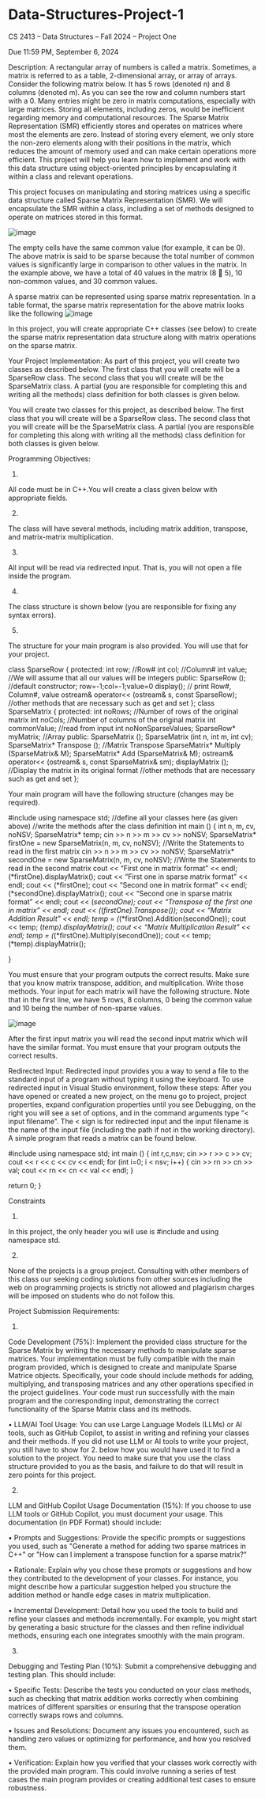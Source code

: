 # Data-Structures-Project-1
CS 2413 – Data Structures – Fall 2024 – Project One

Due 11:59 PM, September 6, 2024

Description: A rectangular array of numbers is called a matrix. Sometimes, a matrix is referred to as a table, 2-dimensional array, or array of arrays. Consider the following matrix below. It has 5 rows (denoted n) and 8 columns (denoted m). As you can see the row and column numbers start with a 0. Many entries might be zero in matrix computations, especially with large matrices. Storing all elements, including zeros, would be inefficient regarding memory and computational resources. The Sparse Matrix Representation (SMR) efficiently stores and operates on matrices where most the elements are zero. Instead of storing every element, we only store the non-zero elements along with their positions in the matrix, which reduces the amount of memory used and can make certain operations more efficient. This project will help you learn how to implement and work with this data structure using object-oriented principles by encapsulating it within a class and relevant operations.

This project focuses on manipulating and storing matrices using a specific data structure called Sparse Matrix Representation (SMR). We will encapsulate the SMR within a class, including a set of methods designed to operate on matrices stored in this format.

![image](https://github.com/user-attachments/assets/ff1779d6-b4bc-40c7-8961-9c5740de4bad)

The empty cells have the same common value (for example, it can be 0). The above matrix is said to be sparse because the total number of common values is significantly large in comparison to other values in the matrix. In the example above, we have a total of 40 values in the matrix (8  5), 10 non-common values, and 30 common values.

A sparse matrix can be represented using sparse matrix representation. In a table format, the sparse matrix representation for the above matrix looks like the following
![image](https://github.com/user-attachments/assets/c4d1f458-6ca8-4db5-9844-ba789f1cf9f7)

In this project, you will create appropriate C++ classes (see below) to create the sparse matrix representation data structure along with matrix operations on the sparse matrix.

Your Project Implementation: As part of this project, you will create two classes as described below. The first class that you will create will be a SparseRow class. The second class that you will create will be the SparseMatrix class. A partial (you are responsible for completing this and writing all the methods) class definition for both classes is given below.

You will create two classes for this project, as described below. The first class that you will create will be a SparseRow class. The second class that you will create will be the SparseMatrix class. A partial (you are responsible for completing this along with writing all the methods) class definition for both classes is given below.

Programming Objectives:

1.
All code must be in C++.You will create a class given below with appropriate fields.

2.
The class will have several methods, including matrix addition, transpose, and matrix-matrix multiplication.

3.
All input will be read via redirected input. That is, you will not open a file inside the program.

4.
The class structure is shown below (you are responsible for fixing any syntax errors).

5.
The structure for your main program is also provided. You will use that for your project.

class SparseRow 
{
protected:
int row; //Row#
int col; //Column#
int value; //We will assume that all our values will be integers
public:
SparseRow (); //default constructor; row=-1;col=-1;value=0
display(); // print Row#, Column#, value
ostream& operator<< (ostream& s, const SparseRow);
//other methods that are necessary such as get and set
};
class SparseMatrix {
protected:
int noRows; //Number of rows of the original matrix
int noCols; //Number of columns of the original matrix
int commonValue; //read from input
int noNonSparseValues;
SparseRow* myMatrix; //Array
public:
SparseMatrix ();
SparseMatrix (int n, int m, int cv);
SparseMatrix* Transpose (); //Matrix Transpose
SparseMatrix* Multiply (SparseMatrix& M);
SparseMatrix* Add (SparseMatrix& M);
ostream& operator<< (ostream& s, const SparseMatrix& sm);
displayMatrix (); //Display the matrix in its original format
//other methods that are necessary such as get and set
};


Your main program will have the following structure (changes may be required).

#include <iostream>
using namespace std;
//define all your classes here (as given above)
//write the methods after the class definition
int main () {
int n, m, cv, noNSV;
SparseMatrix* temp;
cin >> n >> m >> cv >> noNSV;
SparseMatrix* firstOne = new SparseMatrix(n, m, cv, noNSV);
//Write the Statements to read in the first matrix
cin >> n >> m >> cv >> noNSV;
SparseMatrix* secondOne = new SparseMatrix(n, m, cv, noNSV);
//Write the Statements to read in the second matrix
cout << “First one in matrix format” << endl;
(*firstOne).displayMatrix();
cout << “First one in sparse matrix format” << endl;
cout << (*firstOne);
cout << “Second one in matrix format” << endl;
(*secondOne).displayMatrix();
cout << “Second one in sparse matrix format” << endl;
cout << (*secondOne);
cout << “Transpose of the first one in matrix” << endl;
cout << (*(*firstOne).Transpose());
cout << “Matrix Addition Result” << endl;
temp = (*(*firstOne).Addition(secondOne));
cout << temp;
(*temp).displayMatrix();
cout << “Matrix Multiplication Result” << endl;
temp = (*(*firstOne).Multiply(secondOne));
cout << temp;
(*temp).displayMatrix();

}


You must ensure that your program outputs the correct results. Make sure that you know matrix transpose, addition, and multiplication. Write those methods. Your input for each matrix will have the following structure. Note that in the first line, we have 5 rows, 8 columns, 0 being the common value and 10 being the number of non-sparse values.

![image](https://github.com/user-attachments/assets/fca39a59-d0a2-4fbc-9177-a1a05b28ff27)


After the first input matrix you will read the second input matrix which will have the similar format.
You must ensure that your program outputs the correct results.

Redirected Input: Redirected input provides you a way to send a file to the standard input of a program without typing it using the keyboard. To use redirected input in Visual Studio environment, follow these steps: After you have opened or created a new project, on the menu go to project, project properties, expand configuration properties until you see Debugging, on the right you will see a set of options, and in the command arguments type “< input filename”. The < sign is for redirected input and the input filename is the name of the input file (including the path if not in the working directory). A simple program that reads a matrix can be found below.

#include <iostream>
using namespace std;
int main () {
int r,c,nsv;
cin >> r >> c >> cv;
cout << r << c << cv << endl;
for (int i=0; i < nsv; i++) {
cin >> rn >> cn >> val;
cout << rn << cn << val << endl;
}

return 0;
}

Constraints

1.
In this project, the only header you will use is #include <iostream> and using namespace std.

2.
None of the projects is a group project. Consulting with other members of this class our seeking coding solutions from other sources including the web on programming projects is strictly not allowed and plagiarism charges will be imposed on students who do not follow this.

Project Submission Requirements:

1.
Code Development (75%): Implement the provided class structure for the Sparse Matrix by writing the necessary methods to manipulate sparse matrices. Your implementation must be fully compatible with the main program provided, which is designed to create and manipulate Sparse Matrice objects. Specifically, your code should include methods for adding, multiplying, and transposing matrices and any other operations specified in the project guidelines. Your code must run successfully with the main program and the corresponding input, demonstrating the correct functionality of the Sparse Matrix class and its methods.

•
LLM/AI Tool Usage: You can use Large Language Models (LLMs) or AI tools, such as GitHub Copilot, to assist in writing and refining your classes and their methods. If you did not use LLM or AI tools to write your project, you still have to show for 2. below how you would have used it to find a solution to the project. You need to make sure that you use the class structure provided to you as the basis, and failure to do that will result in zero points for this project.

2.
LLM and GitHub Copilot Usage Documentation (15%): If you choose to use LLM tools or GitHub Copilot, you must document your usage. This documentation (in PDF Format) should include:

•
Prompts and Suggestions: Provide the specific prompts or suggestions you used, such as "Generate a method for adding two sparse matrices in C++" or "How can I implement a transpose function for a sparse matrix?"

•
Rationale: Explain why you chose these prompts or suggestions and how they contributed to the development of your classes. For instance, you might describe how a particular suggestion helped you structure the addition method or handle edge cases in matrix multiplication.

•
Incremental Development: Detail how you used the tools to build and refine your classes and methods incrementally. For example, you might start by generating a basic structure for the classes and then refine individual methods, ensuring each one integrates smoothly with the main program.

3.
Debugging and Testing Plan (10%): Submit a comprehensive debugging and testing plan. This should include:

•
Specific Tests: Describe the tests you conducted on your class methods, such as checking that matrix addition works correctly when combining matrices of different sparsities or ensuring that the transpose operation correctly swaps rows and columns.

•
Issues and Resolutions: Document any issues you encountered, such as handling zero values or optimizing for performance, and how you resolved them.

•
Verification: Explain how you verified that your classes work correctly with the provided main program. This could involve running a series of test cases the main program provides or creating additional test cases to ensure robustness.
